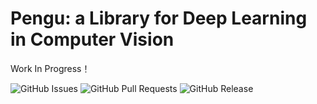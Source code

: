 
# Pengu: a Library for Deep Learning in Computer Vision
Work In Progress！

![[GitHub Issues](https://img.shields.io/github/issues/peachanG/pengu.svg?cacheSeconds=60&color=yellow)](https://github.com/peachanG/pengu/issues)
![[GitHub Pull Requests](https://img.shields.io/github/issues-pr/peachanG/pengu.svg?cacheSeconds=60&color=yellow)](https://github.com/peachanG/pengu/issues)
![[GitHub Release](https://img.shields.io/github/release/peachanG/pengu.svg?cacheSeconds=60&color=red)](https://github.com/peachanG/pengu/releases)